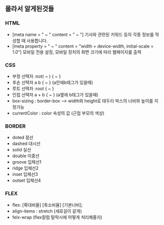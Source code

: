 ## 몰라서 알게된것들 
  ### HTML
  - [meta name = " ~ " content = " ~ "]  기사와 관련된 키워드 등의 각종 정보를 작성할 때 사용합니다.
  - [meta property = " ~ " content = "width = device-width, initial-scale = 1.0"] 
  모바일 전용 설정, 모바일 장치의 화면 크기에 따라 웹페이지를 출력
  ### CSS
  - 부정 선택자 :not( ~ ) { ~ }
  - 후손 선택자 a b { ~ } (a안에b태그가 있을때)
  - 루트 선택자 :root { ~ }
  - 인접 선택자 a + b { ~ } (a옆에 b태그가 있을때)
  - box-sizing : border-box --> width와 height로 테두리 박스의 너비와 높이를 지정가능
  - currentColor : color 속성의 값 (근접 부모의 색상)
  
  ### BORDER
  - doted 점선
  - dashed 대시선
  - solid 실선
  - double 이중선
  - groove 입체선1
  - ridge 입체선2
  - inset 입체선3
  - outset 입체선4
  ### FLEX
  - flex: [확대비율] [축소비율] [기본너비];
  - align-items : stretch (세로길이 같게)
  - felx-wrap (flex칼럼 탈락시에 어떻게 처리해줄지)
  
